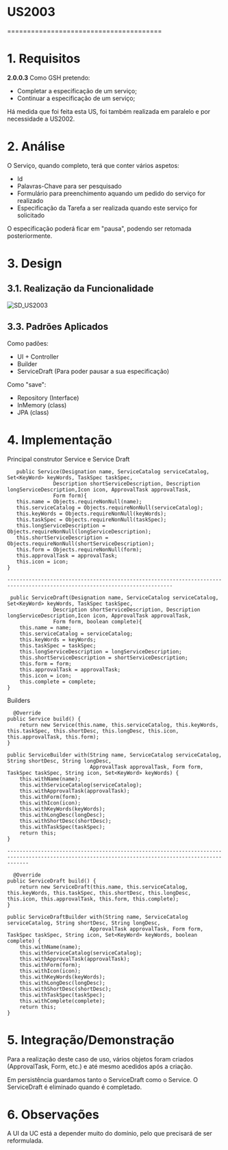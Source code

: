 # US2003
=======================================


# 1. Requisitos

**2.0.0.3** Como GSH pretendo:

 - Completar a especificação de um serviço;
 - Continuar a especificação de um serviço;

Há medida que foi feita esta US, foi também realizada em paralelo e por necessidade a US2002.


# 2. Análise

O Serviço, quando completo, terá que conter vários aspetos:
- Id
- Palavras-Chave para ser pesquisado
- Formulário para preenchimento aquando um pedido do serviço for realizado
- Especificação da Tarefa a ser realizada quando este serviço for solicitado

O especificação poderá ficar em "pausa", podendo ser retomada posteriormente.


# 3. Design

## 3.1. Realização da Funcionalidade

![SD_US2003](SD_US2003.png)

## 3.3. Padrões Aplicados

Como padões:
 * UI + Controller
 * Builder
 * ServiceDraft (Para poder pausar a sua especificação)
   
Como "save":
 * Repository (Interface)
 * InMemory (class)
 * JPA (class)

# 4. Implementação

Principal construtor Service e Service Draft

       public Service(Designation name, ServiceCatalog serviceCatalog, Set<KeyWord> keyWords, TaskSpec taskSpec,
                   Description shortServiceDescription, Description longServiceDescription,Icon icon, ApprovalTask approvalTask,
                   Form form){
       this.name = Objects.requireNonNull(name);
       this.serviceCatalog = Objects.requireNonNull(serviceCatalog);
       this.keyWords = Objects.requireNonNull(keyWords);
       this.taskSpec = Objects.requireNonNull(taskSpec);
       this.longServiceDescription = Objects.requireNonNull(longServiceDescription);
       this.shortServiceDescription = Objects.requireNonNull(shortServiceDescription);
       this.form = Objects.requireNonNull(form);
       this.approvalTask = approvalTask;
       this.icon = icon;
    }
    
    ----------------------------------------------------------------------------------------------------------------------------

     public ServiceDraft(Designation name, ServiceCatalog serviceCatalog, Set<KeyWord> keyWords, TaskSpec taskSpec,
                   Description shortServiceDescription, Description longServiceDescription,Icon icon, ApprovalTask approvalTask,
                   Form form, boolean complete){
        this.name = name;
        this.serviceCatalog = serviceCatalog;
        this.keyWords = keyWords;
        this.taskSpec = taskSpec;
        this.longServiceDescription = longServiceDescription;
        this.shortServiceDescription = shortServiceDescription;
        this.form = form;
        this.approvalTask = approvalTask;
        this.icon = icon;
        this.complete = complete;
    }

Builders

      @Override
    public Service build() {
        return new Service(this.name, this.serviceCatalog, this.keyWords, this.taskSpec, this.shortDesc, this.longDesc, this.icon, this.approvalTask, this.form);
    }

    public ServiceBuilder with(String name, ServiceCatalog serviceCatalog, String shortDesc, String longDesc,
                               ApprovalTask approvalTask, Form form, TaskSpec taskSpec, String icon, Set<KeyWord> keyWords) {
        this.withName(name);
        this.withServiceCatalog(serviceCatalog);
        this.withApprovalTask(approvalTask);
        this.withForm(form);
        this.withIcon(icon);
        this.withKeyWords(keyWords);
        this.withLongDesc(longDesc);
        this.withShortDesc(shortDesc);
        this.withTaskSpec(taskSpec);
        return this;
    }

    ---------------------------------------------------------------------------------------------------------------------------------------------------

      @Override
    public ServiceDraft build() {
        return new ServiceDraft(this.name, this.serviceCatalog, this.keyWords, this.taskSpec, this.shortDesc, this.longDesc, this.icon, this.approvalTask, this.form, this.complete);
    }

    public ServiceDraftBuilder with(String name, ServiceCatalog serviceCatalog, String shortDesc, String longDesc,
                               ApprovalTask approvalTask, Form form, TaskSpec taskSpec, String icon, Set<KeyWord> keyWords, boolean complete) {
        this.withName(name);
        this.withServiceCatalog(serviceCatalog);
        this.withApprovalTask(approvalTask);
        this.withForm(form);
        this.withIcon(icon);
        this.withKeyWords(keyWords);
        this.withLongDesc(longDesc);
        this.withShortDesc(shortDesc);
        this.withTaskSpec(taskSpec);
        this.withComplete(complete);
        return this;
    }


# 5. Integração/Demonstração

Para a realização deste caso de uso, vários objetos foram criados (ApprovalTask, Form, etc.) e até mesmo acedidos após a criação.

Em persistência guardamos tanto o ServiceDraft como o Service. O ServiceDraft é eliminado quando é completado.

# 6. Observações

A UI da UC está a depender muito do domínio, pelo que precisará de ser reformulada.



